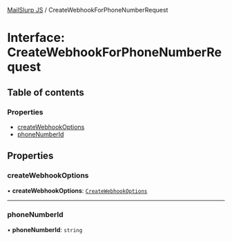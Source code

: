 [MailSlurp JS](../README.md) / CreateWebhookForPhoneNumberRequest

# Interface: CreateWebhookForPhoneNumberRequest

## Table of contents

### Properties

- [createWebhookOptions](CreateWebhookForPhoneNumberRequest.md#createwebhookoptions)
- [phoneNumberId](CreateWebhookForPhoneNumberRequest.md#phonenumberid)

## Properties

### createWebhookOptions

• **createWebhookOptions**: [`CreateWebhookOptions`](CreateWebhookOptions.md)

___

### phoneNumberId

• **phoneNumberId**: `string`
